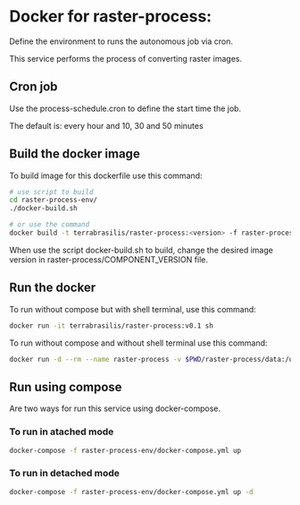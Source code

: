 # Docker for raster-process:

Define the environment to runs the autonomous job via cron.

This service performs the process of converting raster images.

## Cron job
Use the process-schedule.cron to define the start time the job.

The default is: every hour and 10, 30 and 50 minutes

## Build the docker image

To build image for this dockerfile use this command:

```bash
# use script to build
cd raster-process-env/
./docker-build.sh

# or use the command
docker build -t terrabrasilis/raster-process:<version> -f raster-process-env/Dockerfile .
```

When use the script docker-build.sh to build, change the desired image version in raster-process/COMPONENT_VERSION file.

## Run the docker

To run without compose but with shell terminal, use this command:

```bash
docker run -it terrabrasilis/raster-process:v0.1 sh
```


To run without compose and without shell terminal use this command:

```bash
docker run -d --rm --name raster-process -v $PWD/raster-process/data:/usr/local/data terrabrasilis/raster-process:v0.1
```

## Run using compose

Are two ways for run this service using docker-compose.

### To run in atached mode

```bash
docker-compose -f raster-process-env/docker-compose.yml up
```

### To run in detached mode

```bash
docker-compose -f raster-process-env/docker-compose.yml up -d
```